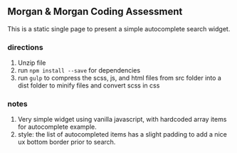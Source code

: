 ## Morgan & Morgan Coding Assessment

This is a static single page to present a simple autocomplete search widget.

### directions
1. Unzip file
2. run `npm install --save` for dependencies
3. run `gulp` to compress the scss, js, and html files from src folder into a dist folder to minify files and convert scss in css

### notes
1. Very simple widget using vanilla javascript, with hardcoded array items for autocomplete example.
2. style: the list of autocompleted items has a slight padding to add a nice ux bottom border prior to search.
